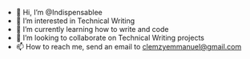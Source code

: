 - 👋 Hi, I’m @Indispensablee
- 👀 I’m interested in Technical Writing
- 🌱 I’m currently learning how to write and code 
- 💞️ I’m looking to collaborate on Technical Writing projects
- 📫 How to reach me, send an email to clemzyemmanuel@gmail.com

<!---
Indispensablee/Indispensablee is a ✨ special ✨ repository because its `README.md` (this file) appears on your GitHub profile.
You can click the Preview link to take a look at your changes.
--->
